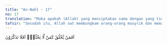 ```yaml
---
title: "An-Nahl - 17"
no: 17
translation: "Maka apakah (Allah) yang menciptakan sama dengan yang tidak dapat menciptakan (sesuatu)? Mengapa kamu tidak mengambil pelajaran?"
tafsir: "Sesudah itu, Allah swt membungkam orang-orang musyrik dan mematahkan alasan-alasan yang mereka kemukakan karena mereka tidak mau memperhatikan tanda-tanda kekuasaan Allah dan tetap bergelimang dalam kemusyrikannya. Allah swt menyuruh mereka agar memperhatikan apakah yang menciptakan segala macam nikmat yang diberikan kepada manusia sama dengan patung-patung yang mereka sembah yang tidak dapat menciptakan apa-apa. Mengapa mereka tidak mengambil pelajaran dari berbagai macam nikmat tadi sehingga mereka akan mengenal siapakah sebenarnya yang pantas memiliki kekuasaan tertinggi, dan menentukan segala macam bentuk kejadian menurut kehendaknya. \n\nSebenarnya apabila mereka mau merenungkan kejadian alam beserta seluruh isinya dan segala macam nikmat yang diperoleh, mereka tentu akan meninggalkan penyembahan patung-patung yang menjadi tradisi nenek moyang mereka."
---
```


اَفَمَنْ يَّخْلُقُ كَمَنْ لَّا يَخْلُقُۗ اَفَلَا تَذَكَّرُوْنَ 

